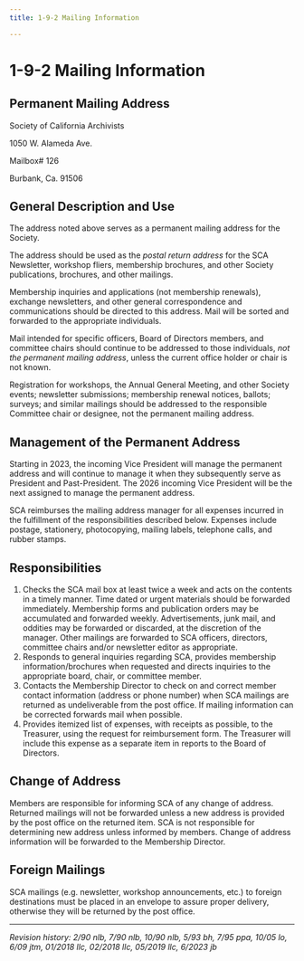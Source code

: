```yaml
---
title: 1-9-2 Mailing Information

---
```


# 1-9-2 Mailing Information

## Permanent Mailing Address

Society of California Archivists

1050 W. Alameda Ave.

Mailbox# 126

Burbank, Ca. 91506

## General Description and Use
The address noted above serves as a permanent mailing address for the Society.

The address should be used as the _postal return address_ for the SCA Newsletter, workshop fliers, membership brochures, and other Society publications, brochures, and other mailings.

Membership inquiries and applications (not membership renewals), exchange newsletters, and other general correspondence and communications should be directed to this address. Mail will be sorted and forwarded to the appropriate individuals.

Mail intended for specific officers, Board of Directors members, and committee chairs should continue to be addressed to those individuals, _not the permanent mailing address_, unless the current office holder or chair is not known.

Registration for workshops, the Annual General Meeting, and other Society events; newsletter submissions; membership renewal notices, ballots; surveys; and similar mailings should be addressed to the responsible Committee chair or designee, not the permanent mailing address.

## Management of the Permanent Address
Starting in 2023, the incoming Vice President will manage the permanent address and will continue to manage it when they subsequently serve as President and Past-President. The 2026 incoming Vice President will be the next assigned to manage the permanent address.

SCA reimburses the mailing address manager for all expenses incurred in the fulfillment of the responsibilities described below. Expenses include postage, stationery, photocopying, mailing labels, telephone calls, and rubber stamps.

## Responsibilities
1. Checks the SCA mail box at least twice a week and acts on the contents in a timely manner. Time dated or urgent materials should be forwarded immediately. Membership forms and publication orders may be accumulated and forwarded weekly. Advertisements, junk mail, and oddities may be forwarded or discarded, at the discretion of the manager. Other mailings are forwarded to SCA officers, directors, committee chairs and/or newsletter editor as appropriate.
2. Responds to general inquiries regarding SCA, provides membership information/brochures when requested and directs inquiries to the appropriate board, chair, or committee member.
3. Contacts the Membership Director to check on and correct member contact information (address or phone number) when SCA mailings are returned as undeliverable from the post office. If mailing information can be corrected forwards mail when possible.
4. Provides itemized list of expenses, with receipts as possible, to the Treasurer, using the request for reimbursement form. The Treasurer will include this expense as a separate item in reports to the Board of Directors.

## Change of Address
Members are responsible for informing SCA of any change of address. Returned mailings will not be forwarded unless a new address is provided by the post office on the returned item. SCA
is not responsible for determining new address unless informed by members. Change of address information will be forwarded to the Membership Director.

## Foreign Mailings
SCA mailings (e.g. newsletter, workshop announcements, etc.) to foreign destinations must be placed in an envelope to assure proper delivery, otherwise they will be returned by the post office.

***

_Revision history: 2/90 nlb, 7/90 nlb, 10/90 nlb, 5/93 bh, 7/95 ppa, 10/05 lo, 6/09 jtm, 01/2018 llc, 02/2018 llc, 05/2019 llc, 6/2023 jb_
